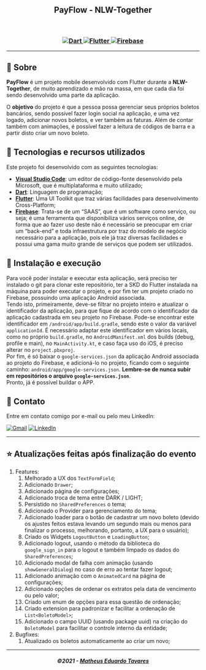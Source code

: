 <h2 align="center">
  PayFlow - NLW-Together
</h2>

<br/>

<h3 align="center">
  <a href="https://dart.dev/">
    <img alt="Dart" src="https://img.shields.io/badge/Dart-0175C2?style=for-the-badge&logo=dart&logoColor=white">
  </a>
  <a href="https://flutter.dev/">
    <img alt="Flutter" src="https://img.shields.io/badge/Flutter-02569B?style=for-the-badge&logo=flutter&logoColor=white">
  </a>
  <a href="https://firebase.google.com">
    <img alt="Firebase" src="https://img.shields.io/badge/firebase-ffca28?style=for-the-badge&logo=firebase&logoColor=black">
  </a>
</h3>

---

## 📃 Sobre

**PayFlow** é um projeto mobile desenvolvido com Flutter durante a **NLW-Together**, de muito aprendizado e mão na massa, em que cada dia foi sendo desenvolvido uma parte da aplicação.

O **objetivo** do projeto é que a pessoa possa gerenciar seus próprios boletos bancários, sendo possível fazer login social na aplicação, e uma vez logado, adicionar novos boletos, e ver também as faturas. Além de contar também com animações, é possível fazer a leitura de códigos de barra e a partir disto criar um novo boleto.

## 🚀 Tecnologias e recursos utilizados

Este projeto foi desenvolvido com as seguintes tecnologias:
- [**Visual Studio Code**](https://code.visualstudio.com/): um editor de código-fonte desenvolvido pela Microsoft, que é multiplataforma e muito utilizado;
- [**Dart**](https://dart.dev/): Linguagem de programação;
- [**Flutter**](https://flutter.dev/): Uma UI Toolkit que traz várias facilidades para desenvolvimento Cross-Platform;
- [**Firebase**](https://firebase.google.com): Trata-se de um “SAAS”, que é um software como serviço, ou seja; é uma ferramenta que disponibiliza vários serviços online, de forma que ao fazer uso deste não é necessário se preocupar em criar um “back-end” e toda infraestrutura por traz do modelo de negócio necessário para a aplicação, pois ele já traz diversas facilidades e possui uma gama muito grande de serviços que podem ser utilizados.

## 🔧 Instalação e execução

Para você poder instalar e executar esta aplicação, será preciso ter instalado o git para clonar este repositório, ter a SKD do Flutter instalada na máquina para poder executar o projeto, e por fim ter um projeto criado no Firebase, possuindo uma aplicação Android associada.
<br />
Tendo isto, primeiramente, deve-se filtrar no projeto inteiro e atualizar o identificador da aplicação, para que fique de acordo com o identificador da aplicação cadastrada em seu projeto no Firebase. Pode-se encontrar este identificador em `/android/app/build.gradle`, sendo este o valor da variável `applicationId`. É necessário adaptar este identificador em vários locais, como no próprio `build.gradle`, no `AndroidManifest.xml` dos builds (debug, profile e main), no `MainActivity.kt`, e caso faça uso do iOS, é preciso alterar no `project.pbxproj`.
<br />
Por fim, é só baixar o `google-services.json` da aplicação Android associada ao projeto do Firebase, e adicioná-lo no projeto, ficando com o seguinte caminho: `android/app/google-services.json`. **Lembre-se de nunca subir em repositórios o arquivo `google-services.json`**.
<br />
Pronto, já é possível buildar o APP.

## 📲 Contato

Entre em contato comigo por e-mail ou pelo meu LinkedIn:

<a href="mailto:matheuseduardotavaresdev@gmail.com"><img src="https://img.shields.io/badge/Gmail-D14836?style=for-the-badge&logo=gmail&logoColor=white" alt="Gmail"/></a>
<a href="https://www.linkedin.com/in/matheus-eduardo-tavares-268589184/"><img src="https://img.shields.io/badge/linkedin%20-%230077B5.svg?&style=for-the-badge&logo=linkedin&logoColor=white" alt="LinkedIn"/></a>
***

## ⭐ Atualizações feitas após finalização do evento

1. Features:
    1. Melhorado a UX dos `TextFormField`;
    2. Adicionado `Drawer`;
    3. Adicionado página de configurações;
    4. Adicionado troca de tema entre DARK / LIGHT;
    5. Persistido no `SharedPreferences` o tema;
    6. Adicionado o Provider para gerenciamento do tema;
    7. Adicionado loader para o botão de cadastrar um novo boleto (devido os ajustes feitos estava levando um segundo mais ou menos para finalizar o processo, melhorando, portanto, a UX para o usuário);
    8. Criado os Widgets `LogoutButton` e `LoadingButton`;
    9. Adicionado logout, usando o método da biblioteca do `google_sign_in` para o logout e também limpado os dados do `SharedPreferences`;
    10. Adicionado modal de falha com animação (usando `showGeneralDialog`) no caso de erro ao tentar fazer logout;
    11. Adicionado animação com o `AnimatedCard` na página de configurações;
    12. Adicionado opções de ordenar os extratos pela data de vencimento ou pelo valor;
    13. Criado um enum de opções para essa questão de ordenação;
    14. Criado extension para padronizar e facilitar a ordenação de `List<BoletoModel>`;
    15. Adicionado o campo UUID (usando package uuid) na criação do `BoletoModel` para facilitar o controle interno da entidade;
2. Bugfixes:  
    1. Atualizado os boletos automaticamente ao criar um novo;

---

<h5 align="center">
  &copy;2021 - <a href="https://github.com/matheusEduardoTavares">Matheus Eduardo Tavares</a>
</h5>
